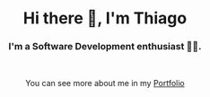 <h1 align="center">Hi there 👋, I'm Thiago</h1>
<h3 align="center">I'm a Software Development enthusiast 👨‍💻.</h3>

</br>

<p align="center">You can see more about me in my <a href="https://thiagosoaresdev.vercel.app/" align="center" target="_blank" rel="noopener noreferrer">Portfolio</a></p>

